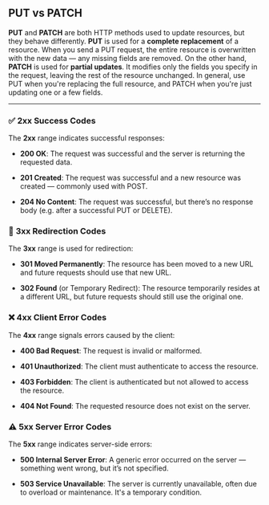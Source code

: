## PUT vs PATCH
**PUT** and **PATCH** are both HTTP methods used to update resources, but they behave differently. **PUT** is used for a **complete replacement** of a resource. When you send a PUT request, the entire resource is overwritten with the new data — any missing fields are removed. On the other hand, **PATCH** is used for **partial updates**. It modifies only the fields you specify in the request, leaving the rest of the resource unchanged. In general, use PUT when you're replacing the full resource, and PATCH when you're just updating one or a few fields.


---

### ✅ **2xx Success Codes**

The **2xx** range indicates successful responses:

- **200 OK**: The request was successful and the server is returning the requested data.
    
- **201 Created**: The request was successful and a new resource was created — commonly used with POST.
    
- **204 No Content**: The request was successful, but there’s no response body (e.g. after a successful PUT or DELETE).

### 🔁 **3xx Redirection Codes**

The **3xx** range is used for redirection:

- **301 Moved Permanently**: The resource has been moved to a new URL and future requests should use that new URL.
    
- **302 Found** (or Temporary Redirect): The resource temporarily resides at a different URL, but future requests should still use the original one.

### ❌ **4xx Client Error Codes**

The **4xx** range signals errors caused by the client:

- **400 Bad Request**: The request is invalid or malformed.
    
- **401 Unauthorized**: The client must authenticate to access the resource.
    
- **403 Forbidden**: The client is authenticated but not allowed to access the resource.
    
- **404 Not Found**: The requested resource does not exist on the server.

### ⚠️ **5xx Server Error Codes**

The **5xx** range indicates server-side errors:

- **500 Internal Server Error**: A generic error occurred on the server — something went wrong, but it’s not specified.
    
- **503 Service Unavailable**: The server is currently unavailable, often due to overload or maintenance. It's a temporary condition.